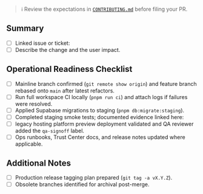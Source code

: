 > ℹ️  Review the expectations in [`CONTRIBUTING.md`](../CONTRIBUTING.md) before filing your PR.

## Summary
- [ ] Linked issue or ticket: <!-- e.g., Closes #123 -->
- [ ] Describe the change and the user impact.

## Operational Readiness Checklist
- [ ] Mainline branch confirmed (`git remote show origin`) and feature branch rebased onto `main` after latest refactors.
- [ ] Run full workspace CI locally (`pnpm run ci`) and attach logs if failures were resolved.
- [ ] Applied Supabase migrations to staging (`pnpm db:migrate:staging`).
- [ ] Completed staging smoke tests; documented evidence linked here: <!-- add link -->
- [ ] legacy hosting platform preview deployment validated and QA reviewer added the `qa-signoff` label.
- [ ] Ops runbooks, Trust Center docs, and release notes updated where applicable.

## Additional Notes
- [ ] Production release tagging plan prepared (`git tag -a vX.Y.Z`).
- [ ] Obsolete branches identified for archival post-merge.

<!-- Please keep this template intact to satisfy compliance and deployment controls. -->
